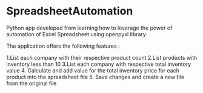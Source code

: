 # SpreadsheetAutomation
Python app developed from learning how to leverage the power of automation of Excel Spreadsheet using openpyxl library.

The application offers the following features : 

1.List each company with their respective product count 
2.List products with inventory less than 10 
3.List each company with respective total inventory value 
4. Calculate and add value for the total inventory price for each product into the spreadsheet file
5. Save changes and create a new file from the original file
